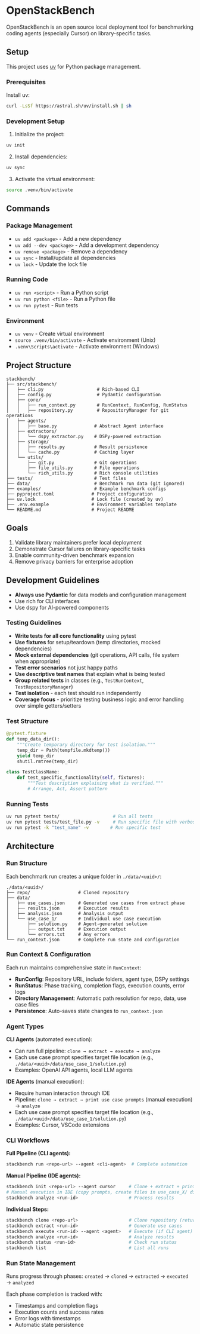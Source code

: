 # OpenStackBench

OpenStackBench is an open source local deployment tool for benchmarking coding agents (especially Cursor) on library-specific tasks.

## Setup

This project uses [uv](https://docs.astral.sh/uv/) for Python package management.

### Prerequisites

Install uv:
```bash
curl -LsSf https://astral.sh/uv/install.sh | sh
```

### Development Setup

1. Initialize the project:
```bash
uv init
```

2. Install dependencies:
```bash
uv sync
```

3. Activate the virtual environment:
```bash
source .venv/bin/activate
```

## Commands

### Package Management
- `uv add <package>` - Add a new dependency
- `uv add --dev <package>` - Add a development dependency
- `uv remove <package>` - Remove a dependency
- `uv sync` - Install/update all dependencies
- `uv lock` - Update the lock file

### Running Code
- `uv run <script>` - Run a Python script
- `uv run python <file>` - Run a Python file
- `uv run pytest` - Run tests

### Environment
- `uv venv` - Create virtual environment
- `source .venv/bin/activate` - Activate environment (Unix)
- `.venv\Scripts\activate` - Activate environment (Windows)

## Project Structure

```
stackbench/
├── src/stackbench/
│   ├── cli.py                    # Rich-based CLI
│   ├── config.py                 # Pydantic configuration
│   ├── core/
│   │   ├── run_context.py        # RunContext, RunConfig, RunStatus
│   │   ├── repository.py         # RepositoryManager for git operations
│   ├── agents/
│   │   ├── base.py              # Abstract Agent interface
│   ├── extractors/
│   │   └── dspy_extractor.py    # DSPy-powered extraction
│   ├── storage/
│   │   ├── results.py           # Result persistence
│   │   └── cache.py             # Caching layer
│   └── utils/
│       ├── git.py               # Git operations
│       ├── file_utils.py        # File operations
│       └── rich_utils.py        # Rich console utilities
├── tests/                       # Test files
├── data/                        # Benchmark run data (git ignored)
├── examples/                    # Example benchmark configs
├── pyproject.toml              # Project configuration
├── uv.lock                     # Lock file (created by uv)
├── .env.example                # Environment variables template
└── README.md                   # Project README
```

## Goals

1. Validate library maintainers prefer local deployment
2. Demonstrate Cursor failures on library-specific tasks
3. Enable community-driven benchmark expansion
4. Remove privacy barriers for enterprise adoption

## Development Guidelines

- **Always use Pydantic** for data models and configuration management
- Use rich for CLI interfaces
- Use dspy for AI-powered components

### Testing Guidelines

- **Write tests for all core functionality** using pytest
- **Use fixtures** for setup/teardown (temp directories, mocked dependencies)
- **Mock external dependencies** (git operations, API calls, file system when appropriate)
- **Test error scenarios** not just happy paths
- **Use descriptive test names** that explain what is being tested
- **Group related tests** in classes (e.g., `TestRunContext`, `TestRepositoryManager`)
- **Test isolation** - each test should run independently
- **Coverage focus** - prioritize testing business logic and error handling over simple getters/setters

### Test Structure
```python
@pytest.fixture
def temp_data_dir():
    """Create temporary directory for test isolation."""
    temp_dir = Path(tempfile.mkdtemp())
    yield temp_dir
    shutil.rmtree(temp_dir)

class TestClassName:
    def test_specific_functionality(self, fixtures):
        """Test description explaining what is verified."""
        # Arrange, Act, Assert pattern
```

### Running Tests
```bash
uv run pytest tests/                    # Run all tests
uv run pytest tests/test_file.py -v     # Run specific file with verbose output
uv run pytest -k "test_name" -v        # Run specific test
```

## Architecture

### Run Structure
Each benchmark run creates a unique folder in `./data/<uuid>/`:
```
./data/<uuid>/
├── repo/                  # Cloned repository
├── data/
│   ├── use_cases.json     # Generated use cases from extract phase
│   ├── results.json       # Execution results
│   ├── analysis.json      # Analysis output
│   └── use_case_1/        # Individual use case execution
│       ├── solution.py    # Agent-generated solution
│       ├── output.txt     # Execution output
│       └── errors.txt     # Any errors
└── run_context.json       # Complete run state and configuration
```

### Run Context & Configuration

Each run maintains comprehensive state in `RunContext`:
- **RunConfig**: Repository URL, include folders, agent type, DSPy settings
- **RunStatus**: Phase tracking, completion flags, execution counts, error logs
- **Directory Management**: Automatic path resolution for repo, data, use case files
- **Persistence**: Auto-saves state changes to `run_context.json`

### Agent Types

**CLI Agents** (automated execution):
- Can run full pipeline: `clone → extract → execute → analyze`
- Each use case prompt specifies target file location (e.g., `./data/<uuid>/data/use_case_1/solution.py`)
- Examples: OpenAI API agents, local LLM agents

**IDE Agents** (manual execution):
- Require human interaction through IDE
- Pipeline: `clone → extract → print use case prompts` (manual execution) → `analyze`
- Each use case prompt specifies target file location (e.g., `./data/<uuid>/data/use_case_1/solution.py`)
- Examples: Cursor, VSCode extensions

### CLI Workflows

**Full Pipeline (CLI agents):**
```bash
stackbench run <repo-url> --agent <cli-agent>  # Complete automation
```

**Manual Pipeline (IDE agents):**
```bash
stackbench init <repo-url> --agent cursor     # Clone + extract + print prompts
# Manual execution in IDE (copy prompts, create files in use_case_X/ dirs)
stackbench analyze <run-id>                   # Process results
```

**Individual Steps:**
```bash
stackbench clone <repo-url>                   # Clone repository (returns run-id)
stackbench extract <run-id>                   # Generate use cases
stackbench execute <run-id> --agent <agent>   # Execute (if CLI agent)
stackbench analyze <run-id>                   # Analyze results
stackbench status <run-id>                    # Check run status
stackbench list                               # List all runs
```

### Run State Management

Runs progress through phases: `created` → `cloned` → `extracted` → `executed` → `analyzed`

Each phase completion is tracked with:
- Timestamps and completion flags
- Execution counts and success rates  
- Error logs with timestamps
- Automatic state persistence